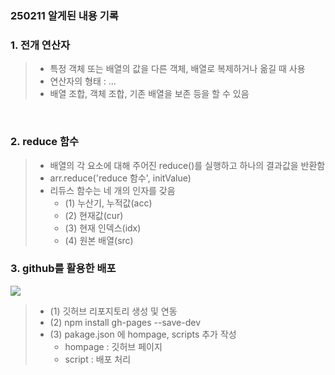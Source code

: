 ### 250211 알게된 내용 기록

### 1. 전개 연산자 
> - 특정 객체 또는 배열의 값을 다른 객체, 배열로 복제하거나 옮길 때 사용
> - 연산자의 형태 : ...
> - 배열 조합, 객체 조합, 기존 배열을 보존 등을 할 수 있음

<br>

### 2. reduce 함수
> - 배열의 각 요소에 대해 주어진 reduce()를 실행하고 하나의 결과값을 반환함
> - arr.reduce('reduce 함수', initValue)
> - 리듀스 함수는 네 개의 인자를 갖음
>   - (1) 누산기, 누적값(acc)
>   - (2) 현재값(cur)
>   - (3) 현재 인덱스(idx) 
>   - (4) 원본 배열(src)


### 3. github를 활용한 배포 

<img src='./image/깃허브를 활용한 배포처리.png'>

> - (1) 깃허브 리포지토리 생성 및 연동 
> - (2) npm install gh-pages --save-dev
> - (3) pakage.json 에 hompage, scripts 추가 작성 
>   - hompage : 깃허브 페이지 
>   - script : 배포 처리